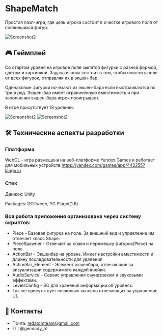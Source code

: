# ShapeMatch
Простая пазл-игра, где цель игрока состоит в очистке игрового поля от появившихся фигур.

![Screenshot2](https://sun9-64.userapi.com/impg/qVHtdtCCV_q84UkRemPgYgTLQojFjjQvmFdVfg/KE6wgS0hegY.jpg?size=434x892&quality=95&sign=45d1fd70c7ee28dc534dcb6620b90529&type=album)

## 🎮 Геймплей
Со стартом уровня на игровое поле сыпятся фигурки с разной формой, цветом и картинкой.
Задача игрока состоит в том, чтобы очистить поле от всех фигурок, отправляя их в 
экшен-бар. 

Одинаковые фигурки исчезают из экшен-бара если выстраиваются по три в ряд. 
Экшен-бар имеет ограниченную вместимость и при заполнении экшен-бара игрок проигрывает. 

В игре присутствует 18 уровней.

![Screenshot2](https://sun9-6.userapi.com/impg/RP2DRZKht9Qi6sGy9qlavUUEEx2a15h4-BFHOw/bN7ZGm1TbVw.jpg?size=431x885&quality=95&sign=d21efb4bf2d3db64ab5196ba4a8fbf17&type=album)
![Screenshot2](https://sun9-47.userapi.com/impg/j2awjNqMxY4Vtv5hCTWT3HyVUpC9hP_Z-5bnHA/uP1eB18TmnU.jpg?size=429x885&quality=95&sign=2ca4c68356ff4e74662769971a19be33&type=album)


## 🛠 Технические аспекты разработки
### Платформа
WebGL - игра размещена на веб-платформе Yandex Games и работает для мобильных устройств
https://yandex.com/games/app/442255?lang=ru

### Стек
Движок: Unity

Packages: DOTween, YG Plugin(1.6)

### Вся работа приложения организована через систему скриптов:
- Piece - Базовая фигурка на поле. За внешний вид и управление им отвечает класс Shape.
- PieceSpawner - Отвечает за спавн и перемешку фигурок(Piece) на поле.
- ActionBar - Экшенбар на уровне. Имеет настройки вместимости и длинну последовательности для удаления.
- ActionBar_Element - Элемент экшенбара, отвечающий за визуализации содержимого каждой ячейки.
- AudioService - Сервис управления саундтреком и звуковыми эффектами.
- LevelsConfig - SO для хранения информации об уровнях.
- Так же присутствует несколько классов отвечающих за управление UI.


## 💬 Контакты
- Почта: redatomteam@gmail.com
- ТГ: @gennady_a1
